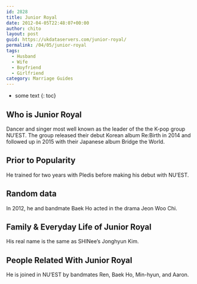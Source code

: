 ```yaml
---
id: 2828
title: Junior Royal
date: 2012-04-05T22:48:07+00:00
author: chito
layout: post
guid: https://ukdataservers.com/junior-royal/
permalink: /04/05/junior-royal
tags:
  - Husband
  - Wife
  - Boyfriend
  - Girlfriend
category: Marriage Guides
---
```


* some text
{: toc}
          
          
## Who is  Junior Royal
                  
                  
                  
Dancer and singer most well known as the leader of the the K-pop group NU&#8217;EST. The group released their debut Korean album Re:Birth in 2014 and followed up in 2015 with their Japanese album Bridge the World.
                  
                
                
                
## Prior to Popularity 
                  
                  
                  
He trained for two years with Pledis before making his debut with NU&#8217;EST.
                  
                
                
                
## Random data 
                  
                  
                  
In 2012, he and bandmate Baek Ho acted in the drama Jeon Woo Chi.
                  
                
                
                
## Family & Everyday Life of Junior Royal
                  
                  
                  
His real name is the same as SHINee&#8217;s Jonghyun Kim.
                  
                
                
                
## People Related With  Junior Royal
                  
                  
                  
He is joined in NU&#8217;EST by bandmates Ren, Baek Ho, Min-hyun, and Aaron.
                  
                
              
            
          
          
          
    
    
  
